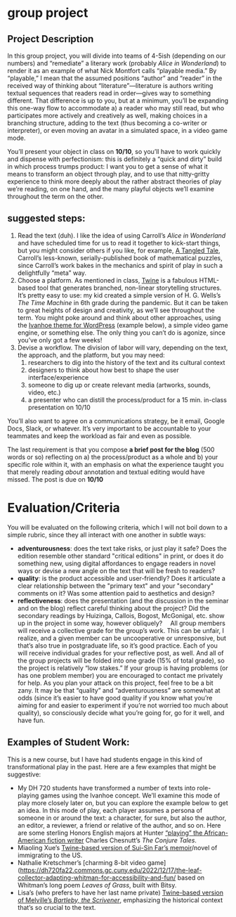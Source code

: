 # group project
## Project Description

In this group project, you will divide into teams of 4-5ish (depending on our numbers) and “remediate” a literary work (probably *Alice in Wonderland*) to render it as an example of what Nick Montfort calls “playable media.” By “playable,” I mean that the assumed positions “author” and “reader” in the received way of thinking about “literature”—literature is authors writing textual sequences that readers read in order—gives way to something different. That difference is up to you, but at a minimum, you’ll be expanding this one-way flow to accommodate a) a reader who may still read, but who participates more actively and creatively as well, making choices in a branching structure, adding to the text (thus becoming a co-writer or interpreter), or even moving an avatar in a simulated space, in a video game mode. 

You’ll present your object in class on **10/10**, so you’ll have to work quickly and dispense with perfectionism: this is definitely a “quick and dirty” build in which process trumps product: I want you to get a sense of what it means to transform an object through play, and to use that nitty-gritty experience to think more deeply about the rather abstract theories of play we’re reading, on one hand, and the many playful objects we’ll examine throughout the term on the other.

## suggested steps:

1. Read the text (duh). I like the idea of using Carroll’s *Alice in Wonderland* and have scheduled time for us to read it together to kick-start things, but you might consider others if you like, for example, [A Tangled Tale](https://www.gutenberg.org/files/29042/29042-h/29042-h.htm), Carroll’s less-known, serially-published book of mathematical puzzles, since Carroll’s work bakes in the mechanics and spirit of play in such a delightfully “meta” way. 
2. Choose a platform. As mentioned in class, [Twine](https://twinery.org/) is a fabulous HTML-based tool that generates branched, non-linear storytelling structures. It’s pretty easy to use: my kid created a simple version of H. G. Wells’s *The Time Machine* in 6th grade during the pandemic. But it can be taken to great heights of design and creativity, as we’ll see throughout the term. You might poke around and think about other approaches, using the [Ivanhoe theme for WordPress](https://help.commons.gc.cuny.edu/ivanhoe/) (example below), a simple video game engine, or something else. The only thing you can’t do is agonize, since you’ve only got a few weeks!
3. Devise a workflow. The division of labor will vary, depending on the text, the approach, and the platform, but you may need:
   1. researchers to dig into the history of the text and its cultural context
   2. designers to think about how best to shape the user interface/experience
   3. someone to dig up or create relevant media (artworks, sounds, video, etc.)
   4. a presenter who can distill the process/product for a 15 min. in-class presentation on 10/10

You’ll also want to agree on a communications strategy, be it email, Google Docs, Slack, or whatever. It’s very important to be accountable to your teammates and keep the workload as fair and even as possible.

The last requirement is that you compose **a brief post for the blog** (500 words or so) reflecting on a) the process/product as a whole and b) your specific role within it, with an emphasis on what the experience taught you that merely reading *about* annotation and textual editing would have missed. The post is due on **10/10**
# Evaluation/Criteria
You will be evaluated on the following criteria, which I will not boil down to a simple rubric, since they all interact with one another in subtle ways:
* **adventurousness**: does the text take risks, or just play it safe? Does the edition resemble other standard "critical editions" in print, or does it do something new, using digital affordances to engage readers in novel ways or devise a new angle on the text that will be fresh to readers?
* **quality**: is the product accessible and user-friendly? Does it articulate a clear relationship between the "primary text" and your "secondary" comments on it? Was some attention paid to aesthetics and design?
* **reflectiveness**: does the presentation (and the discussion in the seminar and on the blog) reflect careful thinking about the project? Did the secondary readings by Huizinga, Callois, Bogost, McGonigal, etc. show up in the project in some way, however obliquely?
  ⠀
  All group members will receive a collective grade for the group’s work. This can be unfair, I realize, and a given member can be uncooperative or unresponsive, but that’s also true in postgraduate life, so it’s good practice. Each of you will receive individual grades for your reflective post, as well. And all of the group projects will be folded into one grade (15% of total grade), so the project is relatively “low stakes.” If your group is having problems (or has one problem member) you are encouraged to contact me privately for help. As you plan your attack on this project, feel free to be a bit zany. It may be that “quality” and “adventurousness” are somewhat at odds (since it’s easier to have good quality if you know what you’re aiming for and easier to experiment if you’re not worried too much about quality), so consciously decide what you’re going for, go for it well, and have fun.

## Examples of Student Work:
This is a new course, but I have had students engage in this kind of transformational play in the past. Here are a few examples that might be suggestive:

* My DH 720 students have transformed a number of texts into role-playing games using the Ivanhoe concept. We’ll examine this mode of play more closely later on, but you can explore the example below to get an idea. In this mode of play, each player assumes a persona of someone in or around the text: a character, for sure, but also the author, an editor, a reviewer, a friend or relative of the author, and so on. Here are some sterling Honors English majors at Hunter [“playing” the African-American fiction writer](https://talkingbook.commons.gc.cuny.edu/) Charles Chesnutt’s *The Conjure Tales*.
* Miaoling Xue’s [Twine-based version of Sui-Sin Far’s memoir](https://dh720fa22.commons.gc.cuny.edu/2022/12/20/final-project-in-the-land-of-the-free/)/novel of immigrating to the US.
* Nathalie Kretschmer’s [charming 8-bit video game](https://dh720fa22.commons.gc.cuny.edu/2022/12/17/the-leaf-collector-adapting-whitman-for-accessibility-and-fun/ based on Whitman’s long poem *Leaves of Grass*, built with Bitsy.
* Lisa’s (who prefers to have her last name private) [Twine-based version of Melville’s *Bartleby, the Scrivener*](https://allred720fa20.commons.gc.cuny.edu/2020/12/15/saving-bartleby-a-twine-game/), emphasizing the historical context that’s so crucial to the text.
### 
